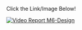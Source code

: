 Click the Link/Image Below!

[![Video Report M6-Design](https://img.youtube.com/vi/62YOdA74uJs/default.jpg)](https://www.youtube.com/watch?v=62YOdA74uJs)
